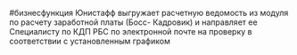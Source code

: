#бизнесфункция 
Юнистафф выгружает расчетную ведомость из модуля по расчету заработной платы (Босс- Кадровик) и направляет ее Специалисту по КДП РБС по электронной почте на проверку в соответствии с установленным графиком